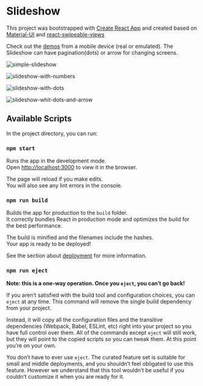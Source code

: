 # Slideshow
This project was bootstrapped with [Create React App](https://github.com/facebook/create-react-app) and created based on [Material-UI](https://material-ui.com) and [react-swipeable-views](https://github.com/oliviertassinari/react-swipeable-views)

Check out the [demos](https://farnaz-kakhsaz.github.io/Slideshow) from a mobile device (real or emulated). The Slideshow can have pagination(dots) or arrow for changing screens.

![simple-slideshow](https://user-images.githubusercontent.com/37678729/68343821-ef9fa180-0102-11ea-8499-14e50891717a.jpg)

![slideshow-with-numbers](https://user-images.githubusercontent.com/37678729/68343826-f29a9200-0102-11ea-9f3c-88944368f4ed.jpg)

![slideshow-with-dots](https://user-images.githubusercontent.com/37678729/68343837-f8907300-0102-11ea-8713-6d66b8dc4db9.jpg)

![slideshow-whit-dots-and-arrow](https://user-images.githubusercontent.com/37678729/68344175-a1d76900-0103-11ea-8989-5d1e6e6fc978.jpg)

## Available Scripts

In the project directory, you can run:

### `npm start`

Runs the app in the development mode.<br />
Open [http://localhost:3000](http://localhost:3000) to view it in the browser.

The page will reload if you make edits.<br />
You will also see any lint errors in the console.


### `npm run build`

Builds the app for production to the `build` folder.<br />
It correctly bundles React in production mode and optimizes the build for the best performance.

The build is minified and the filenames include the hashes.<br />
Your app is ready to be deployed!

See the section about [deployment](https://facebook.github.io/create-react-app/docs/deployment) for more information.

### `npm run eject`

**Note: this is a one-way operation. Once you `eject`, you can’t go back!**

If you aren’t satisfied with the build tool and configuration choices, you can `eject` at any time. This command will remove the single build dependency from your project.

Instead, it will copy all the configuration files and the transitive dependencies (Webpack, Babel, ESLint, etc) right into your project so you have full control over them. All of the commands except `eject` will still work, but they will point to the copied scripts so you can tweak them. At this point you’re on your own.

You don’t have to ever use `eject`. The curated feature set is suitable for small and middle deployments, and you shouldn’t feel obligated to use this feature. However we understand that this tool wouldn’t be useful if you couldn’t customize it when you are ready for it.

